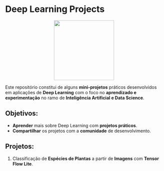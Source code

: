 # Deep Learning Projects
<p align="center">
<img src="https://image.flaticon.com/icons/png/512/2857/2857351.png" width="192"><br>
</p>

Este repositório constitui de alguns **mini-projetos** práticos desenvolvidos em aplicações de **Deep Learning** com o foco no **aprendizado e experimentação** no ramo de **Inteligência Artificial e Data Science**.

## Objetivos:
* **Aprender** mais sobre Deep Learning com **projetos práticos**.
* **Compartilhar** os projetos com a **comunidade** de desenvolvimento.

## Projetos:
1. Classificação de **Espécies de Plantas** a partir de **Imagens** com **Tensor Flow Lite**.
